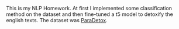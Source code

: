 This is my NLP Homework. At first I implemented some classification method on the dataset and then fine-tuned a t5 model to detoxify the english texts.
The dataset was [ParaDetox](https://aclanthology.org/2022.acl-long.469/).